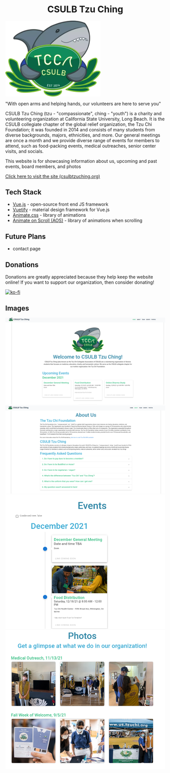 <h1 align="center">CSULB Tzu Ching</h1>

<img align="center" src='./src/assets/logo.webp' width="300px"/>

"With open arms and helping hands, our volunteers are here to serve you"

CSULB Tzu Ching (tzu - "compassionate", ching - "youth") is a charity and volunteering organization at California State University, Long Beach. It is the CSULB collegiate chapter of the global relief organization, the Tzu Chi Foundation; it was founded in 2014 and consists of many students from diverse backgrounds, majors, ethnicities, and more. Our general meetings are once a month and we provide diverse range of events for members to attend, such as food-packing events, medical outreaches, senior center visits, and socials.

This website is for showcasing information about us, upcoming and past events, board members, and photos

[Click here to visit the site (csulbtzuching.org)](https://www.csulbtzuching.org)

## Tech Stack

- [Vue.js](https://vuejs.org/) - open-source front end JS framework
- [Vuetify](https://vuetifyjs.com/en/) - material design framework for Vue.js
- [Animate.css](https://animate.style/) - library of animations
- [Animate on Scroll (AOS)](https://michalsnik.github.io/aos/) - library of animations when scrolling

## Future Plans

- contact page

## Donations

Donations are greatly appreciated because they help keep the website online! If you want to support our organization, then consider donating!

[![ko-fi](https://ko-fi.com/img/githubbutton_sm.svg)](https://ko-fi.com/M4M55WZLN)

## Images

![img1](./readme-img/img1.png)
![img2](./readme-img/img2.png)
![img3](./readme-img/img3.png)
![img4](./readme-img/img4.png)
